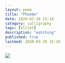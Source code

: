 ```yaml
---
layout: poem
title: "Phoebe"
date: 2020-03-28 15:18
category: calligraphy
tags: [elliot] 
description: "watching"
published: true
lastmod: 2020-03-28 15:19
---
```


<img src="{{ site.url }}/assets/img/phoebi.jpg" max-width="1000" />
